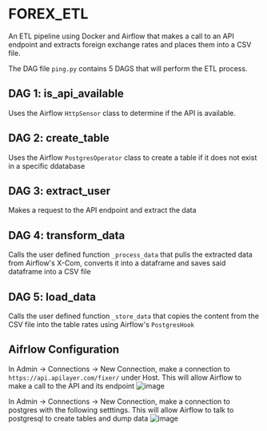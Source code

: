 # FOREX_ETL

An ETL pipeline using Docker and Airflow that makes a call to an API endpoint and extracts foreign exchange rates and places them into a CSV file.  

The DAG file `ping.py` contains 5 DAGS that will perform the ETL process. 


## DAG 1: is_api_available

Uses the Airflow `HttpSensor` class to determine if the API is available.


## DAG 2: create_table

Uses the Airflow `PostgresOperator` class to create a table if it does not exist in a specific ddatabase


## DAG 3: extract_user

Makes a request to the API endpoint and extract the data


## DAG 4: transform_data

Calls the user defined function `_process_data` that pulls the extracted data from Airflow's X-Com, converts it into a dataframe and saves said dataframe into a CSV file


## DAG 5: load_data

Calls the user defined function `_store_data` that copies the content from the CSV file into the table rates using Airflow's `PostgresHook`


## Aifrlow Configuration

In Admin -> Connections -> New Connection, make a connection to `https://api.apilayer.com/fixer/` under Host. This will allow Airflow to make a call to the API and its endpoint
![image](https://github.com/cueball05/FOREX_ETL/assets/89449921/b96c3aec-c0db-4580-b380-cc635e68e5e5)

In Admin -> Connections -> New Connection, make a connection to postgres with the following setttings. This will allow Airflow to talk to postgresql to create tables and dump data
![image](https://github.com/cueball05/FOREX_ETL/assets/89449921/dc41a200-4102-44b9-93e0-3fb8ca1c362a)
